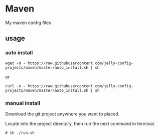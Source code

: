 # Maven
My maven config files

## usage

### auto install 

```
wget -O - https://raw.githubusercontent.com/jelly-config-projects/maven/master/auto_install.sh | sh
```
or
```
curl -o - https://raw.githubusercontent.com/jelly-config-projects/maven/master/auto_install.sh | sh
```

### manual install
Download the git project anywhere you want to placed.

Locate into the project directory, then run the next command in terminal.
```
# sh ./run.sh
```
